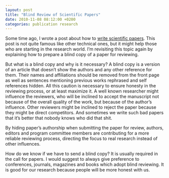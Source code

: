 ```yaml
---
layout: post
title: "Blind Review of Scientific Papers"
date: 2010-11-08 08:12:00 +0200
categories: publication research
---
```


Some time ago, I wrote a post about how to <a href="http://www.hildeberto.com/2010/07/writing-scientific-papers.html">write scientific papers</a>. This post is not quite famous like other technical ones, but it might help those who are starting in the research world. I’m revisiting this topic again by explaining how to prepare a blind copy of a paper for reviewing.

But what is a blind copy and why is it necessary? A blind copy is a version of an article that doesn’t show the authors and any other reference for them. Their names and affiliations should be removed from the front page as well as sentences mentioning previous works rephrased and self references hidden. All this caution is necessary to ensure honesty in the reviewing process, or at least maximize it. A well known researcher might influence the reviewers, who will be inclined to accept the manuscript not because of the overall quality of the work, but because of the author’s influence. Other reviewers might be inclined to reject the paper because they might be direct competitors. And sometimes we write such bad papers that it’s better that nobody knows who did that shit.

By hiding paper’s authorship when submitting the paper for review, authors, editors and program committee members are contributing for a more reliable reviewing process, directing the focus to real research instead of other influences.

How do we know if we have to send a blind copy? It is usually required in the call for papers. I would suggest to always give preference to conferences, journals, magazines and books which adopt blind reviewing. It is good for our research because people will be more honest with us.
